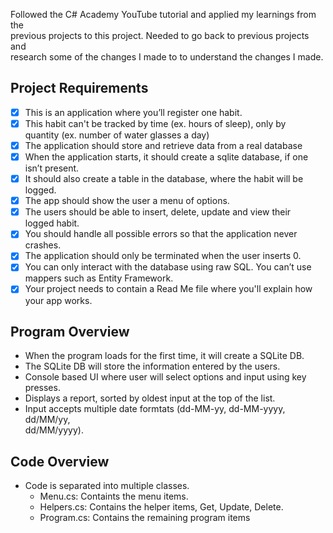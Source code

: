 Followed the C# Academy YouTube tutorial and applied my learnings from the  
previous projects to this project. Needed to go back to previous projects and  
research some of the changes I made to to understand the changes I made.

## Project Requirements

- [x] This is an application where you’ll register one habit.
- [x] This habit can't be tracked by time (ex. hours of sleep), only by  
quantity (ex. number of water glasses a day)
- [x] The application should store and retrieve data from a real database
- [x] When the application starts, it should create a sqlite database, if one  
isn’t present.
- [x] It should also create a table in the database, where the habit will be  
logged.
- [x] The app should show the user a menu of options.
- [x] The users should be able to insert, delete, update and view their  
logged habit.
- [x] You should handle all possible errors so that the application never  
crashes.
- [x] The application should only be terminated when the user inserts 0.
- [x] You can only interact with the database using raw SQL. You can’t use  
mappers such as Entity Framework.
- [x] Your project needs to contain a Read Me file where you'll explain how  
your app works.

## Program Overview

- When the program loads for the first time, it will create a SQLite DB.
- The SQLite DB will store the information entered by the users.
- Console based UI where user will select options and input using key presses.
- Displays a report, sorted by oldest input at the top of the list.
- Input accepts multiple date formtats (dd-MM-yy, dd-MM-yyyy, dd/MM/yy,  
dd/MM/yyyy).

## Code Overview

- Code is separated into multiple classes.
  - Menu.cs: Containts the menu items.
  - Helpers.cs: Contains the helper items, Get, Update, Delete.
  - Program.cs: Contains the remaining program items
  